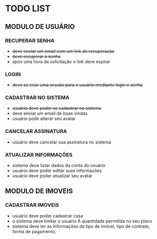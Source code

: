 # TODO LIST

## MODULO DE USUÁRIO

### RECUPERAR SENHA

- ~~deve enviar um email com um link de recuperação~~
- ~~deve recuperar a senha~~
- após uma hora da solicitação o link deve expirar

### LOGIN

- ~~deve se criar uma sessão para o usuário mediante login e senha~~

### CADASTRAR NO SISTEMA

- ~~usuário deve poder se cadastrar no sistema~~
- deve enviar um email de boas vindas
- usuário pode alterar seu avatar

### CANCELAR ASSINATURA

- usuário deve cancelar sua assinatura no sistema

### ATUALIZAR INFORMAÇÕES

- sistema deve listar dados da conta do usuário
- usuário deve poder editar suas informações
- usuário deve poder atualizar seu avatar

## MODULO DE IMOVEIS

### CADASTRAR IMOVEIS

- usuário deve poder cadastrar casa
- o sistema deve limitar o usuário À quantidade permitida no seu plano
- sistema deve ter as informações de tipo de imóvel, tipo de contrato, forma de pagamento, 
